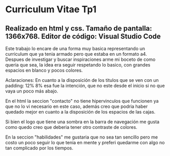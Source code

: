 # Curriculum Vitae Tp1
## Realizado en html y css. Tamaño de pantalla: 1366x768. Editor de código: Visual Studio Code
  Este trabajo lo encare de una forma muy basica representando un curriculum que ya tenia armado pero que estaba en un formato a4. Despues de investigar y buscar inspiraciones arme mi boceto de como queria que sea, la idea era seguir respetando lo basico, con grandes espacios en blanco y pocos colores. 

  Aclaraciones:
En cuanto a la disposición de los titulos que se ven con un padding: 12% 8% esa fue la intención, que no este desde el inicio si no que vaya un poco más abajo.

En el html la seccion "contacto" no tiene hipervinculos que funcionen ya que no lo vi necesario en este caso, además creo que podria haber quedado mejor en cuanto a la disposición de los espacios de las cajas.

Si bien el logo que tiene una sombra en la barra de navegación me gusta como quedo creo que deberia tener otro contraste de colores.

En la seccion "habilidades" me gustaria que no sea tan sencillo pero me costo un poco seguir lo que tenia en mente y preferi quedarme con algo no tan complicado por los tiempos.


